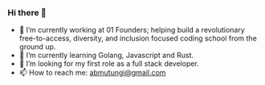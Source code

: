 ### Hi there 👋

- 🔭 I’m currently working at 01 Founders; helping build a revolutionary free-to-access, diversity, and inclusion focused coding school from the ground up.
- 🌱 I’m currently learning Golang, Javascript and Rust.
- 🤔 I’m looking for my first role as a full stack developer. 
- 📫 How to reach me: abmutungi@gmail.com

